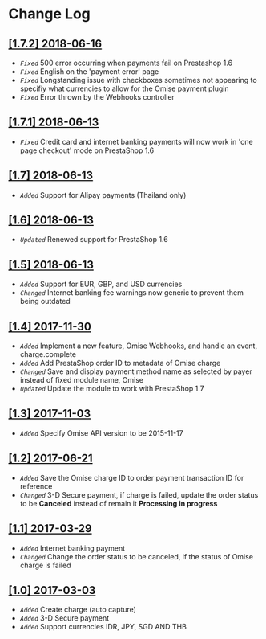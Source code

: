 # Change Log

## [[1.7.2] 2018-06-16](https://github.com/omise/omise-prestashop/releases/tag/v1.7.2)
- *`Fixed`* 500 error occurring when payments fail on Prestashop 1.6
- *`Fixed`* English on the 'payment error' page
- *`Fixed`* Longstanding issue with checkboxes sometimes not appearing to specifiy what currencies to allow for the Omise payment plugin
- *`Fixed`* Error thrown by the Webhooks controller

## [[1.7.1] 2018-06-13](https://github.com/omise/omise-prestashop/releases/tag/v1.7.1)
- *`Fixed`* Credit card and internet banking payments will now work in 'one page checkout' mode on PrestaShop 1.6

## [[1.7] 2018-06-13](https://github.com/omise/omise-prestashop/releases/tag/v1.7)
- *`Added`* Support for Alipay payments (Thailand only)

## [[1.6] 2018-06-13](https://github.com/omise/omise-prestashop/releases/tag/v1.6)
- *`Updated`* Renewed support for PrestaShop 1.6

## [[1.5] 2018-06-13](https://github.com/omise/omise-prestashop/releases/tag/v1.5)
- *`Added`* Support for EUR, GBP, and USD currencies
- *`Changed`* Internet banking fee warnings now generic to prevent them being outdated

## [[1.4] 2017-11-30](https://github.com/omise/omise-prestashop/releases/tag/v1.4)
- *`Added`* Implement a new feature, Omise Webhooks, and handle an event, charge.complete
- *`Added`* Add PrestaShop order ID to metadata of Omise charge
- *`Changed`* Save and display payment method name as selected by payer instead of fixed module name, Omise
- *`Updated`* Update the module to work with PrestaShop 1.7

## [[1.3] 2017-11-03](https://github.com/omise/omise-prestashop/releases/tag/v1.3)
- *`Added`* Specify Omise API version to be 2015-11-17

## [[1.2] 2017-06-21](https://github.com/omise/omise-prestashop/releases/tag/v1.2)
- *`Added`* Save the Omise charge ID to order payment transaction ID for reference
- *`Changed`* 3-D Secure payment, if charge is failed, update the order status to be **Canceled** instead of remain it **Processing in progress**

## [[1.1] 2017-03-29](https://github.com/omise/omise-prestashop/releases/tag/v1.1)
- *`Added`* Internet banking payment
- *`Changed`* Change the order status to be canceled, if the status of Omise charge is failed

## [[1.0] 2017-03-03](https://github.com/omise/omise-prestashop/releases/tag/v1.0)
- *`Added`* Create charge (auto capture)
- *`Added`* 3-D Secure payment
- *`Added`* Support currencies IDR, JPY, SGD AND THB